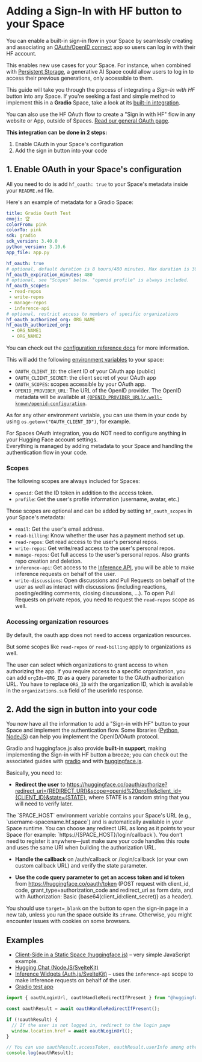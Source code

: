# Adding a Sign-In with HF button to your Space

You can enable a built-in sign-in flow in your Space by seamlessly creating and associating an [OAuth/OpenID connect](https://developer.okta.com/blog/2019/10/21/illustrated-guide-to-oauth-and-oidc) app so users can log in with their HF account.

This enables new use cases for your Space. For instance, when combined with [Persistent Storage](https://huggingface.co/docs/hub/spaces-storage), a generative AI Space could allow users to log in to access their previous generations, only accessible to them.

<Tip>

This guide will take you through the process of integrating a *Sign-In with HF* button into any Space. If you're seeking a fast and simple method to implement this in a **Gradio** Space, take a look at its [built-in integration](https://www.gradio.app/guides/sharing-your-app#o-auth-login-via-hugging-face).

</Tip>

<Tip>

You can also use the HF OAuth flow to create a "Sign in with HF" flow in any website or App, outside of Spaces. [Read our general OAuth page](./oauth).

</Tip>

**This integration can be done in 2 steps:**
1. Enable OAuth in your Space's configuration
2. Add the sign in button into your code

## 1. Enable OAuth in your Space's configuration

All you need to do is add `hf_oauth: true` to your Space's metadata inside your `README.md` file.

Here's an example of metadata for a Gradio Space:

```yaml
title: Gradio Oauth Test
emoji: 🏆
colorFrom: pink
colorTo: pink
sdk: gradio
sdk_version: 3.40.0
python_version: 3.10.6
app_file: app.py

hf_oauth: true
# optional, default duration is 8 hours/480 minutes. Max duration is 30 days/43200 minutes.
hf_oauth_expiration_minutes: 480
# optional, see "Scopes" below. "openid profile" is always included.
hf_oauth_scopes:
 - read-repos
 - write-repos
 - manage-repos
 - inference-api
# optional, restrict access to members of specific organizations
hf_oauth_authorized_org: ORG_NAME
hf_oauth_authorized_org:
  - ORG_NAME1
  - ORG_NAME2
```

You can check out the [configuration reference docs](./spaces-config-reference) for more information.

This will add the following [environment variables](https://huggingface.co/docs/hub/spaces-overview#helper-environment-variables) to your space:

- `OAUTH_CLIENT_ID`: the client ID of your OAuth app (public)
- `OAUTH_CLIENT_SECRET`: the client secret of your OAuth app
- `OAUTH_SCOPES`: scopes accessible by your OAuth app.
- `OPENID_PROVIDER_URL`: The URL of the OpenID provider. The OpenID metadata will be available at [`{OPENID_PROVIDER_URL}/.well-known/openid-configuration`](https://huggingface.co/.well-known/openid-configuration).

As for any other environment variable, you can use them in your code by using `os.getenv("OAUTH_CLIENT_ID")`, for example.

<Tip warning={true}>

For Spaces OAuth integration, you do NOT need to configure anything in your Hugging Face account settings.  
Everything is managed by adding metadata to your Space and handling the authentication flow in your code.

</Tip>

### Scopes

The following scopes are always included for Spaces:

- `openid`: Get the ID token in addition to the access token.
- `profile`: Get the user's profile information (username, avatar, etc.)

Those scopes are optional and can be added by setting `hf_oauth_scopes` in your Space's metadata:

- `email`: Get the user's email address.
- `read-billing`: Know whether the user has a payment method set up.
- `read-repos`: Get read access to the user's personal repos.
- `write-repos`: Get write/read access to the user's personal repos.
- `manage-repos`: Get full access to the user's personal repos. Also grants repo creation and deletion.
- `inference-api`: Get access to the [Inference API](https://huggingface.co/docs/inference-providers/index), you will be able to make inference requests on behalf of the user.
- `write-discussions`: Open discussions and Pull Requests on behalf of the user as well as interact with discussions (including reactions, posting/editing comments, closing discussions, ...). To open Pull Requests on private repos, you need to request the `read-repos` scope as well.

### Accessing organization resources

By default, the oauth app does not need to access organization resources.

But some scopes like `read-repos` or `read-billing` apply to organizations as well.

The user can select which organizations to grant access to when authorizing the app. If you require access to a specific organization, you can add `orgIds=ORG_ID` as a query parameter to the OAuth authorization URL. You have to replace `ORG_ID` with the organization ID, which is available in the `organizations.sub` field of the userinfo response.

## 2. Add the sign in button into your code

You now have all the information to add a "Sign-in with HF" button to your Space and implement the authentication flow. Some libraries ([Python](https://github.com/lepture/authlib), [NodeJS](https://github.com/panva/node-openid-client)) can help you implement the OpenID/OAuth protocol.

Gradio and huggingface.js also provide **built-in support**, making implementing the Sign-in with HF button a breeze; you can check out the associated guides with [gradio](https://www.gradio.app/guides/sharing-your-app#o-auth-login-via-hugging-face) and with [huggingface.js](https://huggingface.co/docs/huggingface.js/hub/README#oauth-login).

Basically, you need to:

- **Redirect the user** to https://huggingface.co/oauth/authorize?redirect_uri={REDIRECT_URI}&scope=openid%20profile&client_id={CLIENT_ID}&state={STATE}, where STATE is a random string that you will need to verify later.

<Tip>
The `SPACE_HOST` environment variable contains your Space's URL (e.g., `username-spacename.hf.space`) and is automatically available in your Space runtime.  
You can choose any redirect URL as long as it points to your Space (for example: `https://{SPACE_HOST}/login/callback`). You don’t need to register it anywhere—just make sure your code handles this route and uses the same URI when building the authorization URL.
</Tip>

- **Handle the callback** on /auth/callback or /login/callback (or your own custom callback URL) and verify the state parameter.

- **Use the code query parameter to get an access token and id token** from https://huggingface.co/oauth/token (POST request with client_id, code, grant_type=authorization_code and redirect_uri as form data, and with Authorization: Basic {base64(client_id:client_secret)} as a header).

<Tip warning={true}>

You should use `target=_blank` on the button to open the sign-in page in a new tab, unless you run the space outside its `iframe`. Otherwise, you might encounter issues with cookies on some browsers.

</Tip>

## Examples

- [Client-Side in a Static Space (huggingface.js)](https://huggingface.co/spaces/huggingfacejs/client-side-oauth) – very simple JavaScript example.
- [Hugging Chat (NodeJS/SvelteKit)](https://huggingface.co/spaces/huggingchat/chat-ui)
- [Inference Widgets (Auth.js/SvelteKit)](https://huggingface.co/spaces/huggingfacejs/inference-widgets) – uses the `inference-api` scope to make inference requests on behalf of the user.
- [Gradio test app](https://huggingface.co/spaces/Wauplin/gradio-oauth-test)

```js
import { oauthLoginUrl, oauthHandleRedirectIfPresent } from "@huggingface/hub";

const oauthResult = await oauthHandleRedirectIfPresent();

if (!oauthResult) {
  // If the user is not logged in, redirect to the login page
  window.location.href = await oauthLoginUrl();
}

// You can use oauthResult.accessToken, oauthResult.userInfo among other things
console.log(oauthResult);
```
